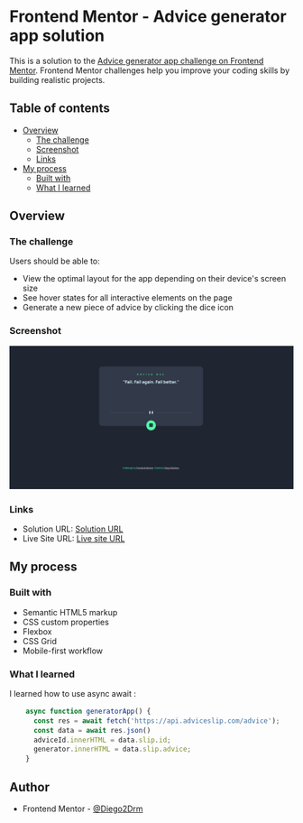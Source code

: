 # Frontend Mentor - Advice generator app solution

This is a solution to the [Advice generator app challenge on Frontend Mentor](https://www.frontendmentor.io/challenges/advice-generator-app-QdUG-13db). Frontend Mentor challenges help you improve your coding skills by building realistic projects.

## Table of contents

- [Overview](#overview)
  - [The challenge](#the-challenge)
  - [Screenshot](#screenshot)
  - [Links](#links)
- [My process](#my-process)
  - [Built with](#built-with)
  - [What I learned](#what-i-learned)

## Overview

### The challenge

Users should be able to:

- View the optimal layout for the app depending on their device's screen size
- See hover states for all interactive elements on the page
- Generate a new piece of advice by clicking the dice icon

### Screenshot

![](./src/screenshot.jpg)

### Links

- Solution URL: [Solution URL](https://github.com/Diego2Drm/advice-generator-app)
- Live Site URL: [Live site URL](https://diego2drm.github.io/advice-generator-app/)

## My process

### Built with

- Semantic HTML5 markup
- CSS custom properties
- Flexbox
- CSS Grid
- Mobile-first workflow

### What I learned

I learned how to use async await :

```js
    async function generatorApp() {
      const res = await fetch('https://api.adviceslip.com/advice');
      const data = await res.json()
      adviceId.innerHTML = data.slip.id;
      generator.innerHTML = data.slip.advice;
    }

```

## Author

- Frontend Mentor - [@Diego2Drm](https://www.frontendmentor.io/profile/Diego2Drm)

